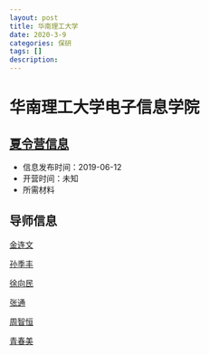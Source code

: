 ```yaml
---
layout: post
title: 华南理工大学
date: 2020-3-9
categories: 保研
tags: []
description: 
---
```






# 华南理工大学电子信息学院

## [夏令营信息](http://admission.scut.edu.cn/2019/0612/c17700a324758/page.htm?mType=Group)

- 信息发布时间：2019-06-12
- 开营时间：未知
- 所需材料



## 导师信息

[金连文](https://yanzhao.scut.edu.cn/open/ExpertInfo.aspx?zjbh=8b7AegDmqN0GOeBGsqCCVA==)



[孙季丰](https://yanzhao.scut.edu.cn/open/ExpertInfo.aspx?zjbh=z2-DUden5XSpaz2rxucrLA==)



[徐向民](https://yanzhao.scut.edu.cn/open/ExpertInfo.aspx?zjbh=rPfX-CCTWyGlVtZSL1EnOw==)



[张通](https://yanzhao.scut.edu.cn/open/ExpertInfo.aspx?zjbh=0hVzM!Gaqz9OPAfT4ZFj3Q==)



[周智恒](https://yanzhao.scut.edu.cn/open/ExpertInfo.aspx?zjbh=ofnQHsVX3c!biFVJScdQDw==)



[青春美](https://yanzhao.scut.edu.cn/open/ExpertInfo.aspx?zjbh=J!hKENfzc90cDg!i4EvJBw==)

